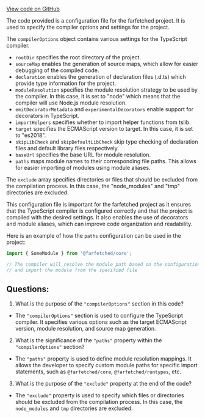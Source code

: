 [View code on GitHub](https://github.com/igorkamyshev/farfetched/tsconfig.base.json)

The code provided is a configuration file for the farfetched project. It is used to specify the compiler options and settings for the project. 

The `compilerOptions` object contains various settings for the TypeScript compiler. 

- `rootDir` specifies the root directory of the project. 
- `sourceMap` enables the generation of source maps, which allow for easier debugging of the compiled code. 
- `declaration` enables the generation of declaration files (.d.ts) which provide type information for the project. 
- `moduleResolution` specifies the module resolution strategy to be used by the compiler. In this case, it is set to "node" which means that the compiler will use Node.js module resolution. 
- `emitDecoratorMetadata` and `experimentalDecorators` enable support for decorators in TypeScript. 
- `importHelpers` specifies whether to import helper functions from tslib. 
- `target` specifies the ECMAScript version to target. In this case, it is set to "es2018". 
- `skipLibCheck` and `skipDefaultLibCheck` skip type checking of declaration files and default library files respectively. 
- `baseUrl` specifies the base URL for module resolution. 
- `paths` maps module names to their corresponding file paths. This allows for easier importing of modules using module aliases. 

The `exclude` array specifies directories or files that should be excluded from the compilation process. In this case, the "node_modules" and "tmp" directories are excluded. 

This configuration file is important for the farfetched project as it ensures that the TypeScript compiler is configured correctly and that the project is compiled with the desired settings. It also enables the use of decorators and module aliases, which can improve code organization and readability. 

Here is an example of how the `paths` configuration can be used in the project:

```typescript
import { SomeModule } from '@farfetched/core';

// The compiler will resolve the module path based on the configuration in the tsconfig.json file
// and import the module from the specified file
```
## Questions: 
 1. What is the purpose of the `"compilerOptions"` section in this code?
- The `"compilerOptions"` section is used to configure the TypeScript compiler. It specifies various options such as the target ECMAScript version, module resolution, and source map generation.

2. What is the significance of the `"paths"` property within the `"compilerOptions"` section?
- The `"paths"` property is used to define module resolution mappings. It allows the developer to specify custom module paths for specific import statements, such as `@farfetched/core`, `@farfetched/runtypes`, etc.

3. What is the purpose of the `"exclude"` property at the end of the code?
- The `"exclude"` property is used to specify which files or directories should be excluded from the compilation process. In this case, the `node_modules` and `tmp` directories are excluded.